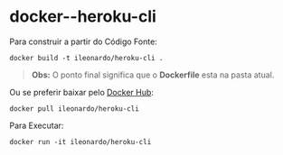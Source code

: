 # docker--heroku-cli

Para construir a partir do Código Fonte:

```
docker build -t ileonardo/heroku-cli .
```

> **Obs:** O ponto final significa que o **Dockerfile** esta na pasta atual.

Ou se preferir baixar pelo [Docker Hub](https://hub.docker.com/explore/):

```
docker pull ileonardo/heroku-cli
```

Para Executar:

```
docker run -it ileonardo/heroku-cli
```
